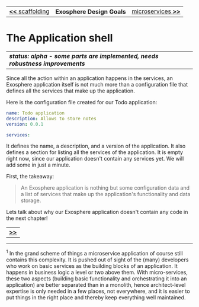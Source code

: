 <table>
  <tr>
    <td><a href="02_scaffolding.md"><b>&lt;&lt;</b> scaffolding</a></td>
    <th>Exosphere Design Goals</th>
    <td><a href="04_microservices.md">microservices <b>&gt;&gt;</b></a></td>
  </tr>
</table>


# The Application shell

<table>
  <tr>
    <td>
      <b><i>
      status: alpha - some parts are implemented, needs robustness improvements
      </i></b>
    </td>
  </tr>
</table>


Since all the action within an application happens in the services,
an Exosphere application itself is not much more than
a configuration file that defines all the
services that make up the application.

Here is the configuration file created for our Todo application:

```yml
name: Todo application
description: Allows to store notes
version: 0.0.1

services:
```

It defines the name, a description, and a version of the application.
It also defines a section for listing all the services of the application.
It is empty right now, since our application doesn't contain any services yet.
We will add some in just a minute.

First, the takeaway:
> An Exosphere application is nothing but some configuration data
> and a list of services that make up the application's functionality and data storage.

Lets talk about why our Exosphere application doesn't contain any code
in the next chapter!

<table>
  <tr>
    <td><a href="04_microservices.md"><b>&gt;&gt;</b></a></td>
  </tr>
</table>

<hr>

<sup>1</sup>
In the grand scheme of things
a microservice application of course still contains this complexity.
It is pushed out of sight of the (many) developers who work on basic services
as the building blocks of an application.
It happens in business logic a level or two above them.
With micro-services,
these two aspects (building basic functionality and orchestrating it into an application)
are better separated than in a monolith,
hence architect-level expertise is only needed in a few places,
not everywhere,
and it is easier to put things in the right place
and thereby keep everything well maintained.
